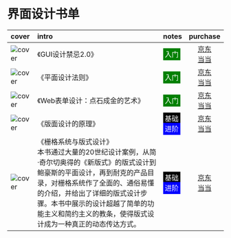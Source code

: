 # 界面设计书单

|cover|intro|notes|purchase|
|:--|:--|:--|:--:|
|![cover](https://guidelines.cc/assets/img/s3321524.jpg)| 《GUI设计禁忌2.0》 | <span style="background:green;color:white;padding:4px;">入门</span> |[京东](https://search.jd.com/Search?keyword=GUI设计禁忌2.0&enc=utf-8)<br />[当当](http://search.dangdang.com/?key=GUI设计禁忌2.0) |
|![cover](https://guidelines.cc/assets/img/s4001474.jpg)| 《平面设计法则》 | <span style="background:green;color:white;padding:4px;">入门</span> |[京东](https://search.jd.com/Search?keyword=平面设计法则&enc=utf-8)<br />[当当](http://search.dangdang.com/?key=平面设计法则) |
|![cover](https://guidelines.cc/assets/img/s11230326.jpg)| 《Web表单设计：点石成金的艺术》 | <span style="background:green;color:white;padding:4px;">入门</span> |[京东](https://search.jd.com/Search?keyword=Web表单设计%ef%bc%9a点石成金的艺术&enc=utf-8)<br />[当当](http://search.dangdang.com/?key=Web表单设计%ef%bc%9a点石成金的艺术) |
|![cover](https://guidelines.cc/assets/img/s7646999.jpg)| 《版面设计的原理》 | <span style="background:black;color:white;padding:4px;">基础</span> <br /><span style="background:blue;color:white;padding:4px;">进阶</span> |[京东](https://search.jd.com/Search?keyword=版面设计的原理&enc=utf-8)<br />[当当](http://search.dangdang.com/?key=版面设计的原理) |
|![cover](https://guidelines.cc/assets/img/s24938956.jpg)| 《栅格系统与版式设计》<br /> 本书通过大量的20世纪设计案例，从简·奇尔切奥得的《新版式》的版式设计到鲍豪斯的平面设计，再到耐克的产品目录，对栅格系统作了全面的、通俗易懂的介绍，并给出了详细的版式设计步骤。本书中展示的设计超越了简单的功能主义和简约主义的教条，使得版式设计成为一种真正的动态传达方式。| <span style="background:black;color:white;padding:4px;">基础</span><br /><span style="background:blue;color:white;padding:4px;">进阶</span> |[京东](https://search.jd.com/Search?keyword=栅格系统与版式设计&enc=utf-8)<br />[当当](http://search.dangdang.com/?key=栅格系统与版式设计) |